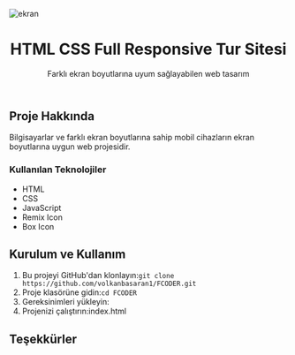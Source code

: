 ![ekran](https://github.com/volkanbasaran1/FCODER/assets/76842256/73e5d614-c7bc-4d4c-955b-08c67e08df01)

<!DOCTYPE html>
<html lang="en">
<head>
    <meta charset="UTF-8">
    <meta name="viewport" content="width=device-width, initial-scale=1.0">
</head>
<body>
    <header>
        <h1>HTML CSS Full Responsive Tur Sitesi</h1>
        <p>Farklı ekran boyutlarına uyum sağlayabilen web tasarım</p>
    </header>
    <div class="container">
        <h2>Proje Hakkında</h2>
        <p>Bilgisayarlar ve farklı ekran boyutlarına sahip mobil cihazların ekran boyutlarına uygun web projesidir.</p>
        <h3>Kullanılan Teknolojiler</h3>
        <ul>
            <li>HTML</li>
             <li>CSS</li>
             <li>JavaScript</li>
            <li>Remix Icon</li>
            <li>Box Icon</li>
        </ul>
        <h2>Kurulum ve Kullanım</h2>
        <ol>
            <li>Bu projeyi GitHub'dan klonlayın:<code>git clone https://github.com/volkanbasaran1/FCODER.git</code></li>
            <li>Proje klasörüne gidin:<code>cd FCODER</code></li>
            <li>Gereksinimleri yükleyin:</li>
            <li>Projenizi çalıştırın:index.html</li>
        </ol>
        <h2>Teşekkürler</h2>
    </div>
</body>
</html>
